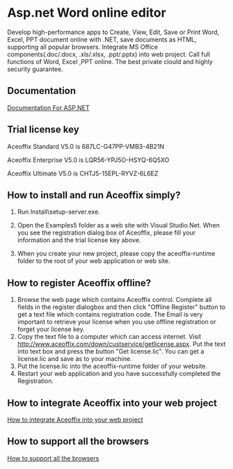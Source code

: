 # Asp.net Word online editor
Develop high-performance apps to Create, View, Edit, Save or Print Word, Excel, PPT document online with .NET,  save documents as HTML, supporting all popular browsers. Integrate MS Office components(.doc/.docx, .xls/.xlsx, .ppt/.pptx) into web project. Call full functions of Word, Excel ,PPT online. The best private clould and highly security guarantee.

## Documentation 
[Documentation For ASP.NET](http://www.aceoffix.com/documentation/aceoffix5/asp.net/)


## Trial license key 

Aceoffix Standard V5.0 is 687LC-G47PP-VMB3-4B21N

Aceoffix Enterprise V5.0 is LQR56-YPJ5O-HSYQ-6Q5XO

Aceoffix Ultimate V5.0 is CHTJ5-15EPL-RYVZ-6L6EZ

## How to install and run Aceoffix simply?

1. Run Install\setup-server.exe.

2. Open the Examples5 folder as a web site with Visual Studio.Net. When you see the registration dialog box of Aceoffix, please fill your information and the trial license key above. 

3. When you create your new project, please copy the aceoffix-runtime folder to the root of your web application or web site.


## How to register Aceoffix offline?

1. Browse the web page which contains Aceoffix control. Complete all fields in the register dialogbox and then click "Offline Register" button to get a text file which contains registration code. The Email is very important to retrieve your license when you use offline registration or forget your license key. 
2. Copy the text file to a computer which can access internet. Visit http://www.aceoffix.com/down/custservice/getlicense.aspx. Put the text into text box and press the button "Get license.lic". You can get a license.lic and save as to your machine. 
3. Put the license.lic into the aceoffix-runtime folder of your website. 
4. Restart your web application and you have successfully completed the Registration.

## How to integrate Aceoffix into your web project

[How to integrate Aceoffix into your web project](https://github.com/aceoffix/AceoffixforAsp.Net/blob/master/how%20to%20integrate%20Aceoffix.md)


## How to support all the browsers

[How to support all the browsers](https://github.com/aceoffix/AceoffixforAsp.Net/blob/master/How%20to%20support%20all%20the%20browsers.md)
